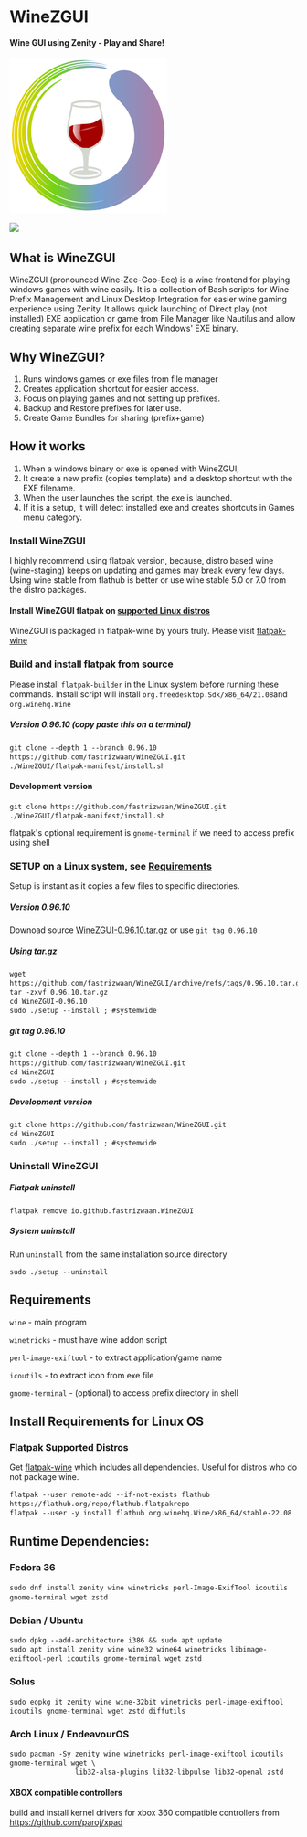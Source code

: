 # WineZGUI

#### Wine GUI using Zenity - Play and Share!

![](https://raw.githubusercontent.com/fastrizwaan/WineZGUI/main/assets/winezgui.svg)

![](https://github.com/fastrizwaan/WineZGUI/releases/download/0.96.1/winezgui-0.96.1.png)

## What is WineZGUI

WineZGUI (pronounced Wine-Zee-Goo-Eee) is a wine frontend for playing windows games with wine easily. It is a collection of Bash scripts for Wine Prefix Management and Linux Desktop Integration for easier wine gaming experience using Zenity. It allows quick launching of Direct play (not installed) EXE application or game from File Manager like Nautilus and allow creating separate wine prefix for each Windows' EXE binary.

## Why WineZGUI?

1. Runs windows games or exe files from file manager
2. Creates application shortcut for easier access.
3. Focus on playing games and not setting up prefixes.
4. Backup and Restore prefixes for later use.
5. Create Game Bundles for sharing (prefix+game)

## How it works

1. When a windows binary or exe is opened with WineZGUI, 
2. It create a new prefix (copies template) and a desktop shortcut with the EXE filename.
3. When the user launches the script, the exe is launched. 
4. If it is a setup, it will detect installed exe and creates shortcuts in Games menu category.

### Install WineZGUI

I highly recommend using flatpak version, because, distro based wine (wine-staging) keeps on updating and games may break every few days. Using wine stable from flathub is better or use wine stable 5.0 or 7.0 from the distro packages.

#### Install WineZGUI flatpak on [supported Linux distros](https://flatpak.org/setup/)

WineZGUI is packaged in flatpak-wine by yours truly. Please visit [flatpak-wine](https://github.com/fastrizwaan/flatpak-wine)

### Build and install flatpak from source

Please install `flatpak-builder` in the Linux system before running these commands. Install script will install `org.freedesktop.Sdk/x86_64/21.08`and `org.winehq.Wine`

##### Version 0.96.10 (copy paste this on a terminal)

```
git clone --depth 1 --branch 0.96.10 https://github.com/fastrizwaan/WineZGUI.git
./WineZGUI/flatpak-manifest/install.sh
```

#### Development version

```
git clone https://github.com/fastrizwaan/WineZGUI.git
./WineZGUI/flatpak-manifest/install.sh
```

flatpak's optional requirement is `gnome-terminal` if we need to access prefix using shell

### SETUP on a Linux system, see [Requirements](https://github.com/fastrizwaan/WineZGUI#requirements)

Setup is instant as it copies a few files to specific directories.

##### Version 0.96.10

Downoad source [WineZGUI-0.96.10.tar.gz](https://github.com/fastrizwaan/WineZGUI/archive/refs/tags/0.96.10.tar.gz) or use `git tag 0.96.10`

##### Using tar.gz

```
wget https://github.com/fastrizwaan/WineZGUI/archive/refs/tags/0.96.10.tar.gz
tar -zxvf 0.96.10.tar.gz
cd WineZGUI-0.96.10
sudo ./setup --install ; #systemwide
```

##### git tag 0.96.10

```
git clone --depth 1 --branch 0.96.10 https://github.com/fastrizwaan/WineZGUI.git
cd WineZGUI
sudo ./setup --install ; #systemwide
```

##### Development version

```
git clone https://github.com/fastrizwaan/WineZGUI.git
cd WineZGUI
sudo ./setup --install ; #systemwide
```

### Uninstall WineZGUI

##### Flatpak uninstall

```
flatpak remove io.github.fastrizwaan.WineZGUI
```

##### System  uninstall

Run `uninstall` from the same installation source directory

```
sudo ./setup --uninstall
```

## Requirements

`wine` - main program

`winetricks` - must have wine addon script

`perl‑image‑exiftool` - to extract application/game name

`icoutils` - to extract icon from exe file

`gnome-terminal` - (optional) to access prefix directory in shell

## Install Requirements for Linux OS

### Flatpak Supported Distros

Get [flatpak-wine](https://github.com/fastrizwaan/flatpak-wine/releases) which includes all dependencies. Useful for distros who do not package wine.

```
flatpak --user remote-add --if-not-exists flathub https://flathub.org/repo/flathub.flatpakrepo
flatpak --user -y install flathub org.winehq.Wine/x86_64/stable-22.08
```

## Runtime Dependencies:

### Fedora 36

`sudo dnf install zenity wine winetricks perl-Image-ExifTool icoutils gnome-terminal wget zstd`

### Debian / Ubuntu

```
sudo dpkg --add-architecture i386 && sudo apt update
sudo apt install zenity wine wine32 wine64 winetricks libimage-exiftool-perl icoutils gnome-terminal wget zstd
```

### Solus

```
sudo eopkg it zenity wine wine-32bit winetricks perl-image-exiftool icoutils gnome-terminal wget zstd diffutils
```

### Arch Linux / EndeavourOS

```
sudo pacman -Sy zenity wine winetricks perl-image-exiftool icoutils gnome-terminal wget \
                lib32-alsa-plugins lib32-libpulse lib32-openal zstd
```

#### XBOX compatible controllers

build and install kernel drivers for xbox 360 compatible controllers from https://github.com/paroj/xpad
